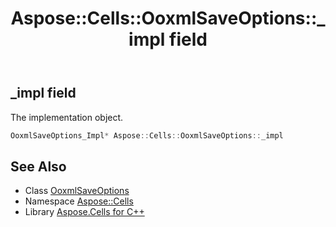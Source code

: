 ﻿---
title: Aspose::Cells::OoxmlSaveOptions::_impl field
linktitle: _impl
second_title: Aspose.Cells for C++ API Reference
description: 'Aspose::Cells::OoxmlSaveOptions::_impl field. The implementation object in C++.'
type: docs
weight: 2000
url: /cpp/aspose.cells/ooxmlsaveoptions/_impl/
---
## _impl field


The implementation object.

```cpp
OoxmlSaveOptions_Impl* Aspose::Cells::OoxmlSaveOptions::_impl
```

## See Also

* Class [OoxmlSaveOptions](../)
* Namespace [Aspose::Cells](../../)
* Library [Aspose.Cells for C++](../../../)
